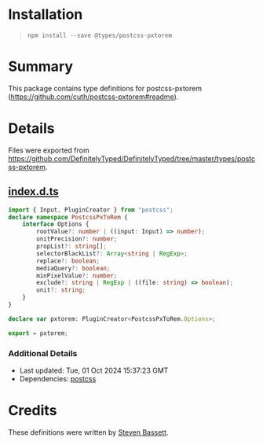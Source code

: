 # Installation
> `npm install --save @types/postcss-pxtorem`

# Summary
This package contains type definitions for postcss-pxtorem (https://github.com/cuth/postcss-pxtorem#readme).

# Details
Files were exported from https://github.com/DefinitelyTyped/DefinitelyTyped/tree/master/types/postcss-pxtorem.
## [index.d.ts](https://github.com/DefinitelyTyped/DefinitelyTyped/tree/master/types/postcss-pxtorem/index.d.ts)
````ts
import { Input, PluginCreator } from "postcss";
declare namespace PostcssPxToRem {
    interface Options {
        rootValue?: number | ((input: Input) => number);
        unitPrecision?: number;
        propList?: string[];
        selectorBlackList?: Array<string | RegExp>;
        replace?: boolean;
        mediaQuery?: boolean;
        minPixelValue?: number;
        exclude?: string | RegExp | ((file: string) => boolean);
        unit?: string;
    }
}

declare var pxtorem: PluginCreator<PostcssPxToRem.Options>;

export = pxtorem;

````

### Additional Details
 * Last updated: Tue, 01 Oct 2024 15:37:23 GMT
 * Dependencies: [postcss](https://npmjs.com/package/postcss)

# Credits
These definitions were written by [Steven Bassett](https://github.com/bassettsj).
